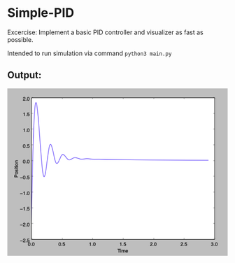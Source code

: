 # Simple-PID
Excercise: Implement a basic PID controller and visualizer as fast as possible.

Intended to run simulation via command ```python3 main.py```

## Output:

![graph](simulation_screenshot.png)
